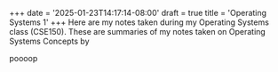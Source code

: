 +++
date = '2025-01-23T14:17:14-08:00'
draft = true
title = 'Operating Systems 1'
+++
Here are my notes taken during my Operating Systems class (CSE150). These are summaries of my notes taken on
Operating Systems Concepts by 

poooop
